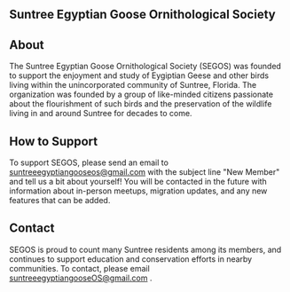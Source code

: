 ## Suntree Egyptian Goose Ornithological Society



## About

The Suntree Egyptian Goose Ornithological Society (SEGOS) was founded to support the enjoyment and study of Eygiptian Geese and other birds living within the unincorporated community of Suntree, Florida. The organization was founded by a group of like-minded citizens passionate about the flourishment of such birds and the preservation of the wildlife living in and around Suntree for decades to come. 



## How to Support

To support SEGOS, please send an email to suntreeegyptiangooseos@gmail.com with the subject line "New Member" and tell us a bit about yourself! You will be contacted in the future with information about in-person meetups, migration updates, and any new features that can be added. 



## Contact

SEGOS is proud to count many Suntree residents among its members, and continues to support education and conservation efforts in nearby communities. To contact, please email suntreeegyptiangooseOS@gmail.com .

